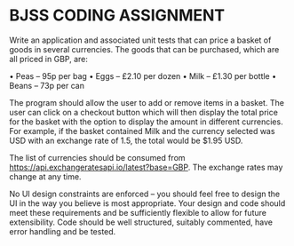 # BJSS CODING ASSIGNMENT

Write an application and associated unit tests that can price a basket of goods in several currencies. The goods that can be purchased, which are all priced in GBP, are:

• Peas – 95p per bag
• Eggs – £2.10 per dozen
• Milk – £1.30 per bottle
• Beans – 73p per can

The program should allow the user to add or remove items in a basket. The user can click on a checkout button which will then display the total price for the basket with the option to display the amount in different currencies. For example, if the basket contained Milk and the currency selected was USD with an exchange rate of 1.5, the total would be $1.95 USD.

The list of currencies should be consumed from https://api.exchangeratesapi.io/latest?base=GBP. The exchange rates may change at any time.

No UI design constraints are enforced – you should feel free to design the UI in the way you believe is most appropriate. Your design and code should meet these requirements and be sufficiently flexible to allow for future extensibility. Code should be well structured, suitably commented, have error handling and be tested.
